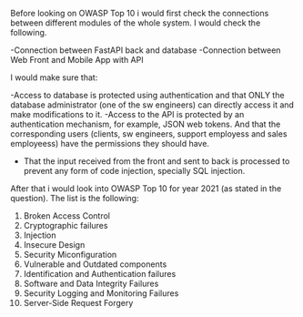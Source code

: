 Before looking on OWASP Top 10 i would first check the connections between different modules of the whole system. I would check the following.

-Connection between FastAPI back and database
-Connection between Web Front and Mobile App with API

I would make sure that:

-Access to database is protected using authentication and that ONLY the database administrator (one of the sw engineers) can directly access it and make modifications to it.
-Access to the API is protected by an authentication mechanism, for example, JSON web tokens. And that the corresponding users (clients, sw engineers, support employess and sales employeess) have the permissions they should have.
- That the input received from the front and sent to back is processed to prevent any form of code injection, specially SQL injection.

After that i would look into OWASP Top 10 for year 2021 (as stated in the question). The list is the following:

1. Broken Access Control
2. Cryptographic failures
3. Injection
4. Insecure Design
5. Security Miconfiguration
6. Vulnerable and Outdated components
7. Identification and Authentication failures
8. Software and Data Integrity Failures
9. Security Logging and Monitoring Failures
10. Server-Side Request Forgery
